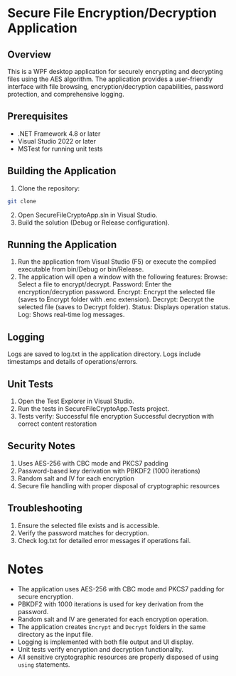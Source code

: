 # Secure File Encryption/Decryption Application

## Overview
This is a WPF desktop application for securely encrypting and decrypting files using the AES algorithm. The application provides a user-friendly interface with file browsing, encryption/decryption capabilities, password protection, and comprehensive logging.

## Prerequisites
- .NET Framework 4.8 or later
- Visual Studio 2022 or later
- MSTest for running unit tests

## Building the Application
1. Clone the repository:
```bash
git clone
```
2. Open SecureFileCryptoApp.sln in Visual Studio.
3. Build the solution (Debug or Release configuration).

## Running the Application
1. Run the application from Visual Studio (F5) or execute the compiled executable from bin/Debug or bin/Release.
2. The application will open a window with the following features:
	Browse: Select a file to encrypt/decrypt.
	Password: Enter the encryption/decryption password.
	Encrypt: Encrypt the selected file (saves to Encrypt folder with .enc extension).
	Decrypt: Decrypt the selected file (saves to Decrypt folder).
	Status: Displays operation status.
	Log: Shows real-time log messages.

## Logging
Logs are saved to log.txt in the application directory.
Logs include timestamps and details of operations/errors.

## Unit Tests
1. Open the Test Explorer in Visual Studio.
2. Run the tests in SecureFileCryptoApp.Tests project.
3. Tests verify:
	Successful file encryption
	Successful decryption with correct content restoration

## Security Notes
1. Uses AES-256 with CBC mode and PKCS7 padding
2. Password-based key derivation with PBKDF2 (1000 iterations)
3. Random salt and IV for each encryption
4. Secure file handling with proper disposal of cryptographic resources

## Troubleshooting
1. Ensure the selected file exists and is accessible.
2. Verify the password matches for decryption.
3. Check log.txt for detailed error messages if operations fail.


# Notes
- The application uses AES-256 with CBC mode and PKCS7 padding for secure encryption.
- PBKDF2 with 1000 iterations is used for key derivation from the password.
- Random salt and IV are generated for each encryption operation.
- The application creates `Encrypt` and `Decrypt` folders in the same directory as the input file.
- Logging is implemented with both file output and UI display.
- Unit tests verify encryption and decryption functionality.
- All sensitive cryptographic resources are properly disposed of using `using` statements.
